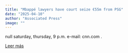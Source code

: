```yaml
---
title: "Mbappé lawyers have court seize €55m from PSG"
date: "2025-04-10"
author: "Associated Press"
image: ""
---
```


null saturday, thursday, 9 p.m. e-mail: cnn.com .

[Leer más](https://www.espn.com/soccer/story/_/id/44615413/kylian-mbappe-lawyers-seize-55m-psg-amid-salary-dispute)
